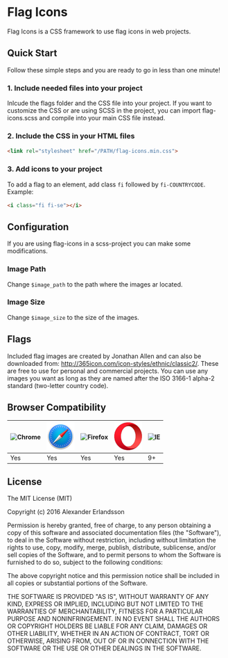 # Flag Icons
Flag Icons is a CSS framework to use flag icons in web projects.

## Quick Start
Follow these simple steps and you are ready to go in less than one minute!

### 1. Include needed files into your project
Inlcude the flags folder and the CSS file into your project. If you want to customize the CSS or are using SCSS in the project, you can import flag-icons.scss and compile into your main CSS file instead.

### 2. Include the CSS in your HTML files

```html
<link rel="stylesheet" href="/PATH/flag-icons.min.css">
```

### 3. Add icons to your project
To add a flag to an element, add class `fi` followed by `fi-COUNTRYCODE`. Example:

```html
<i class="fi fi-se"></i>
```

## Configuration
If you are using flag-icons in a scss-project you can make some modifications.

### Image Path
Change `$image_path` to the path where the images ar located.

### Image Size
Change `$image_size` to the size of the images.

## Flags
Included flag images are created by Jonathan Allen and can also be downloaded from: http://365icon.com/icon-styles/ethnic/classic2/. These are free to use for personal and commercial projects.
You can use any images you want as long as they are named after the ISO 3166-1 alpha-2 standard (two-letter country code).

## Browser Compatibility
![Chrome](https://github.com/alrra/browser-logos/blob/master/chrome/chrome_64x64.png?raw=true) | ![Safari](https://github.com/alrra/browser-logos/blob/master/safari/safari_64x64.png?raw=true) | ![Firefox](https://github.com/alrra/browser-logos/blob/master/firefox/firefox_64x64.png?raw=true) | ![Opera](https://github.com/alrra/browser-logos/blob/master/opera/opera_64x64.png?raw=true) | ![IE](https://github.com/alrra/browser-logos/blob/master/internet-explorer/internet-explorer_64x64.png?raw=true)
----|-----|-----|-----|-----|
Yes | Yes | Yes | Yes | 9+

## License
The MIT License (MIT)

Copyright (c) 2016 Alexander Erlandsson

Permission is hereby granted, free of charge, to any person obtaining a copy of this software and associated documentation files (the "Software"), to deal in the Software without restriction, including without limitation the rights to use, copy, modify, merge, publish, distribute, sublicense, and/or sell copies of the Software, and to permit persons to whom the Software is furnished to do so, subject to the following conditions:

The above copyright notice and this permission notice shall be included in all copies or substantial portions of the Software.

THE SOFTWARE IS PROVIDED "AS IS", WITHOUT WARRANTY OF ANY KIND, EXPRESS OR IMPLIED, INCLUDING BUT NOT LIMITED TO THE WARRANTIES OF MERCHANTABILITY, FITNESS FOR A PARTICULAR PURPOSE AND NONINFRINGEMENT. IN NO EVENT SHALL THE AUTHORS OR COPYRIGHT HOLDERS BE LIABLE FOR ANY CLAIM, DAMAGES OR OTHER LIABILITY, WHETHER IN AN ACTION OF CONTRACT, TORT OR OTHERWISE, ARISING FROM, OUT OF OR IN CONNECTION WITH THE SOFTWARE OR THE USE OR OTHER DEALINGS IN THE SOFTWARE.
